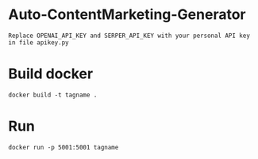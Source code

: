 ﻿# Auto-ContentMarketing-Generator
```Replace OPENAI_API_KEY and SERPER_API_KEY with your personal API key in file apikey.py```
# Build docker
```docker build -t tagname .```
# Run
```docker run -p 5001:5001 tagname```

